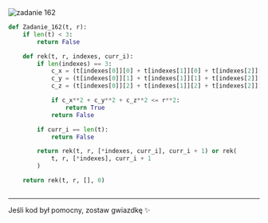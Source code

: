 <picture>
  <source srcset="../../srt/zbior_zadan/162.png" media="(prefers-color-scheme: light)">
  <source srcset="../../srt/zbior_zadan/black_162.png" media="(prefers-color-scheme: dark)">
  <img src="../../srt/zbior_zadan/black_162.png" alt="zadanie 162">
</picture>

```python
def Zadanie_162(t, r):
    if len(t) < 3:
        return False

    def rek(t, r, indexes, curr_i):
        if len(indexes) == 3:
            c_x = (t[indexes[0]][0] + t[indexes[1]][0] + t[indexes[2]][0]) / 3
            c_y = (t[indexes[0]][1] + t[indexes[1]][1] + t[indexes[2]][1]) / 3
            c_z = (t[indexes[0]][2] + t[indexes[1]][2] + t[indexes[2]][2]) / 3

            if c_x**2 + c_y**2 + c_z**2 <= r**2:
                return True
            return False

        if curr_i == len(t):
            return False

        return rek(t, r, [*indexes, curr_i], curr_i + 1) or rek(
            t, r, [*indexes], curr_i + 1
        )

    return rek(t, r, [], 0)



```

---
Jeśli kod był pomocny, zostaw gwiazdkę ✨
